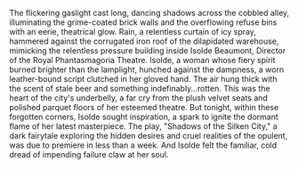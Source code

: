 The flickering gaslight cast long, dancing shadows across the cobbled alley, illuminating the grime-coated brick walls and the overflowing refuse bins with an eerie, theatrical glow.  Rain, a relentless curtain of icy spray, hammered against the corrugated iron roof of the dilapidated warehouse, mimicking the relentless pressure building inside Isolde Beaumont, Director of the Royal Phantasmagoria Theatre.  Isolde, a woman whose fiery spirit burned brighter than the lamplight, hunched against the dampness, a worn leather-bound script clutched in her gloved hand.  The air hung thick with the scent of stale beer and something indefinably…rotten.  This was the heart of the city's underbelly, a far cry from the plush velvet seats and polished parquet floors of her esteemed theatre. But tonight, within these forgotten corners, Isolde sought inspiration, a spark to ignite the dormant flame of her latest masterpiece. The play, "Shadows of the Silken City," a dark fairytale exploring the hidden desires and cruel realities of the opulent, was due to premiere in less than a week.  And Isolde felt the familiar, cold dread of impending failure claw at her soul.

